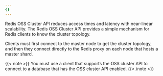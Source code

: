 ```yaml
---
{}
---
```

Redis OSS Cluster API reduces access times and latency with near-linear scalability.
The Redis OSS Cluster API provides a simple mechanism for Redis clients to know the cluster topology.

Clients must first connect to the master node to get the cluster topology,
and then they connect directly to the Redis proxy on each node that hosts a master shard.

{{< note >}}
You must use a client that supports the OSS cluster API to connect to a database
that has the OSS cluster API enabled.
{{< /note >}}
